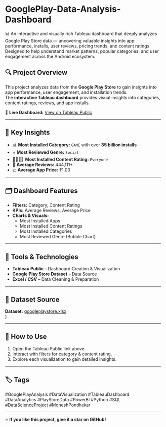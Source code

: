 # GooglePlay-Data-Analysis-Dashboard
📊 An interactive and visually rich Tableau dashboard that deeply analyzes Google Play Store data — uncovering valuable insights into app performance, installs, user reviews, pricing trends, and content ratings. Designed to help understand market patterns, popular categories, and user engagement across the Android ecosystem.


## 🔍 Project Overview
This project analyzes data from the **Google Play Store** to gain insights into app performance, user engagement, and installation trends.  
The **interactive Tableau dashboard** provides visual insights into categories, content ratings, reviews, and app installs.

🔗 **Live Dashboard:** [View on Tableau Public](https://public.tableau.com/app/profile/monesh.pondhekar/viz/GooglePlaystoreDataDashboard/GooglePlayDataAnalysis?publish=yes)

---

## 🧠 Key Insights
- 📊 **Most Installed Category:** `GAME` with over **35 billion installs**
- ⭐ **Most Reviewed Genre:** `Social`
- 👨👩👧👦 **Most Installed Content Rating:** `Everyone`
- 💬 **Average Reviews:** 444,111+
- 💵 **Average App Price:** ₹1.03

---

## 🗂️ Dashboard Features
- **Filters:** Category, Content Rating  
- **KPIs:** Average Reviews, Average Price  
- **Charts & Visuals:**
  - Most Installed Apps  
  - Most Installed Content Ratings  
  - Most Installed Categories  
  - Most Reviewed Genre (Bubble Chart)

---

## 🧰 Tools & Technologies
- **Tableau Public** – Dashboard Creation & Visualization  
- **Google Play Store Dataset** – Data Source  
- **Excel / CSV** – Data Cleaning & Preparation  

---

## 📁 Dataset Source
**Dataset:** [googleplaystore.xlsx](https://github.com/moneshpondhekar/GooglePlay-Data-Analysis-Dashboard/raw/main/googleplaystore.xlsx)  
)


---

## 💬 How to Use
1. Open the Tableau Public link above.  
2. Interact with filters for category & content rating.  
3. Explore each visualization to gain detailed insights.  

---

## 🏷️ Tags
#GooglePlayAnalysis #DataVisualization #TableauDashboard #DataAnalytics #PlayStoreData #PowerBI #Python #SQL #DataScienceProject #MoneshPondhekar

---

⭐ **If you like this project, give it a star on GitHub!**
